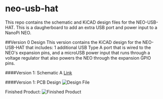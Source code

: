 # neo-usb-hat
This repo contains the schematic and KiCAD design files for the NEO-USB-HAT.  This is a daugherboard to add an extra USB port and power input to a NanoPi NEO.

##Version 0 Design
This version contains the KiCAD design for the NEO-USB-HAT that includes: 1 additional USB Type A port that is wired to the NEO's expansion pins, and a microUSB power input that runs through a voltage regulator that also powers the NEO through the expansion GPIO pins.

####Version 1: Schematic
A [Link](https://github.com/ConnectBox/neo-usb-hat/Revision0/NEO_USB_HAT_14.06.2017.pdfm "Schematic")

####Version 1: PCB Design
![Design File](https://github.com/ConnectBox/neo-usb-hat/Revision0/NEO_USB_HAT_pcblayout_15.06.2016.jpg "Design Files")

Finished Product:
![Finished Product](https://github.com/ConnectBox/neo-usb-hat/Revision0/Finished_HAT.jpg "Finished Product")